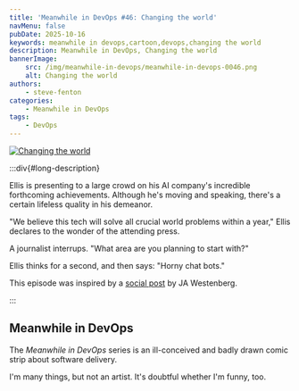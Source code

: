 ```yaml
---
title: 'Meanwhile in DevOps #46: Changing the world'
navMenu: false
pubDate: 2025-10-16
keywords: meanwhile in devops,cartoon,devops,changing the world
description: Meanwhile in DevOps, Changing the world
bannerImage:
    src: /img/meanwhile-in-devops/meanwhile-in-devops-0046.png
    alt: Changing the world
authors:
    - steve-fenton
categories:
    - Meanwhile in DevOps
tags:
    - DevOps
---
```


<a href="#long-description">
<img src="/img/meanwhile-in-devops/meanwhile-in-devops-0046.png" alt="Changing the world" />
</a>

:::div{#long-description}

Ellis is presenting to a large crowd on his AI company's incredible forthcoming achievements. Although he's moving and speaking, there's a certain lifeless quality in his demeanor.

"We believe this tech will solve all crucial world problems within a year," Ellis declares to the wonder of the attending press.

A journalist interrups. "What area are you planning to start with?"

Ellis thinks for a second, and then says: "Horny chat bots."

This episode was inspired by a [social post](https://mastodon.social/@Daojoan/115377850900768941) by JA Westenberg.

:::

## Meanwhile in DevOps

The *Meanwhile in DevOps* series is an ill-conceived and badly drawn comic strip about software delivery.

I'm many things, but not an artist. It's doubtful whether I'm funny, too.
